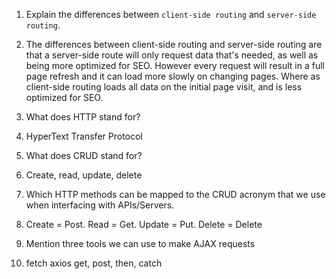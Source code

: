 1.  Explain the differences between `client-side routing` and `server-side routing`.

2. The differences between client-side routing and server-side routing are that a server-side route will only request data that's needed, as well as being more optimized for SEO. However every request will result in a full page refresh and it can load more slowly on changing pages. Where as client-side routing loads all data on the initial page visit, and is less optimized for SEO.

1.  What does HTTP stand for?

2. HyperText Transfer Protocol

1.  What does CRUD stand for?

2. Create, read, update, delete


1.  Which HTTP methods can be mapped to the CRUD acronym that we use when interfacing with APIs/Servers.

2.  Create = Post.
    Read = Get.
    Update = Put.
    Delete = Delete


1.  Mention three tools we can use to make AJAX requests

2. fetch
   axios
   get, post, then, catch

   